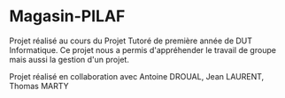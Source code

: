 # Magasin-PILAF
Projet réalisé au cours du Projet Tutoré de première année de DUT Informatique. Ce projet nous a permis d'appréhender le travail de groupe mais aussi la gestion d'un projet. 

Projet réalisé en collaboration avec Antoine DROUAL, Jean LAURENT, Thomas MARTY 
